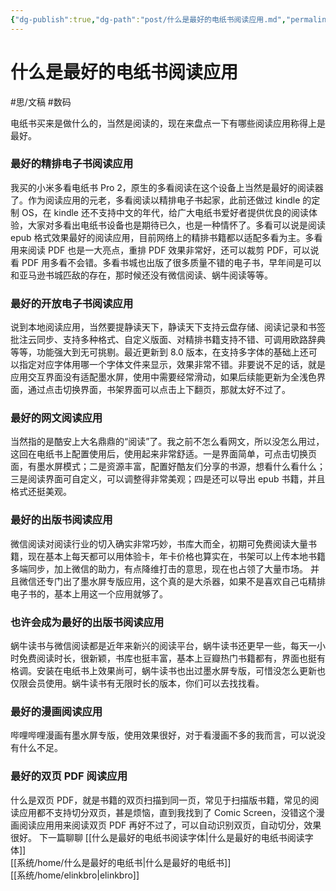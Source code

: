 ```yaml
---
{"dg-publish":true,"dg-path":"post/什么是最好的电纸书阅读应用.md","permalink":"/post/什么是最好的电纸书阅读应用/","title":"什么是最好的电纸书阅读应用","created":"","updated":""}
---
```



# 什么是最好的电纸书阅读应用
#思/文稿 #数码  

电纸书买来是做什么的，当然是阅读的，现在来盘点一下有哪些阅读应用称得上是最好。
### 最好的精排电子书阅读应用
我买的小米多看电纸书 Pro 2，原生的多看阅读在这个设备上当然是最好的阅读器了。作为阅读应用的元老，多看阅读以精排电子书起家，此前还做过 kindle 的定制 OS，在 kindle 还不支持中文的年代，给广大电纸书爱好者提供优良的阅读体验，大家对多看出电纸书设备也是期待已久，也是一种情怀了。多看可以说是阅读 epub 格式效果最好的阅读应用，目前网络上的精排书籍都以适配多看为主。多看用来阅读 PDF 也是一大亮点，重排 PDF 效果非常好，还可以裁剪 PDF，可以说看 PDF 用多看不会错。多看书城也出版了很多质量不错的电子书，早年间是可以和亚马逊书城匹敌的存在，那时候还没有微信阅读、蜗牛阅读等等。
### 最好的开放电子书阅读应用
说到本地阅读应用，当然要提静读天下，静读天下支持云盘存储、阅读记录和书签批注云同步、支持多种格式、自定义版面、对精排书籍支持不错、可调用欧路辞典等等，功能强大到无可挑剔。最近更新到 8.0 版本，在支持多字体的基础上还可以指定对应字体用哪一个字体文件来显示，效果非常不错。非要说不足的话，就是应用交互界面没有适配墨水屏，使用中需要经常滑动，如果后续能更新为全浅色界面，通过点击切换界面，书架界面可以点击上下翻页，那就太好不过了。
### 最好的网文阅读应用
当然指的是酷安上大名鼎鼎的“阅读”了。我之前不怎么看网文，所以没怎么用过，这回在电纸书上配置使用后，使用起来非常舒适。一是界面简单，可点击切换页面，有墨水屏模式；二是资源丰富，配置好酷友们分享的书源，想看什么看什么；三是阅读界面可自定义，可以调整得非常美观；四是还可以导出 epub 书籍，并且格式还挺美观。
### 最好的出版书阅读应用
微信阅读对阅读行业的切入确实非常巧妙，书库大而全，初期可免费阅读大量书籍，现在基本上每天都可以用体验卡，年卡价格也算实在，书架可以上传本地书籍多端同步，加上微信的助力，有点降维打击的意思，现在也占领了大量市场。
并且微信还专门出了墨水屏专版应用，这个真的是大杀器，如果不是喜欢自己屯精排电子书的，基本上用这一个应用就够了。
### 也许会成为最好的出版书阅读应用
蜗牛读书与微信阅读都是近年来新兴的阅读平台，蜗牛读书还更早一些，每天一小时免费阅读时长，很新颖，书库也挺丰富，基本上豆瓣热门书籍都有，界面也挺有格调。安装在电纸书上效果尚可，蜗牛读书也出过墨水屏专版，可惜没怎么更新也仅限会员使用。蜗牛读书有无限时长的版本，你们可以去找找看。
### 最好的漫画阅读应用
哔哩哔哩漫画有墨水屏专版，使用效果很好，对于看漫画不多的我而言，可以说没有什么不足。
### 最好的双页 PDF 阅读应用
什么是双页 PDF，就是书籍的双页扫描到同一页，常见于扫描版书籍，常见的阅读应用都不支持切分双页，甚是烦恼，直到我找到了 Comic Screen，没错这个漫画阅读应用用来阅读双页 PDF 再好不过了，可以自动识别双页，自动切分，效果很好。
下一篇聊聊 [[什么是最好的电纸书阅读字体\|什么是最好的电纸书阅读字体]]  
[[系统/home/什么是最好的电纸书\|什么是最好的电纸书]]  
[[系统/home/elinkbro\|elinkbro]]
